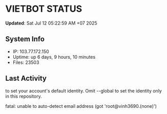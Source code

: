 # VIETBOT STATUS
**Updated**: Sat Jul 12 05:22:59 AM +07 2025

## System Info
- IP: 103.77.172.150
- Uptime: up 6 days, 9 hours, 10 minutes
- Files: 23503

## Last Activity

to set your account's default identity.
Omit --global to set the identity only in this repository.

fatal: unable to auto-detect email address (got 'root@vinh3690.(none)')
